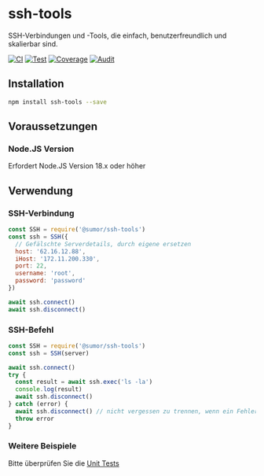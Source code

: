 # ssh-tools

SSH-Verbindungen und -Tools, die einfach, benutzerfreundlich und skalierbar sind.

[![CI](https://github.com/sumor-cloud/ssh-tools/actions/workflows/ci.yml/badge.svg)](https://github.com/sumor-cloud/ssh-tools/actions/workflows/ci.yml)
[![Test](https://github.com/sumor-cloud/ssh-tools/actions/workflows/ut.yml/badge.svg)](https://github.com/sumor-cloud/ssh-tools/actions/workflows/ut.yml)
[![Coverage](https://github.com/sumor-cloud/ssh-tools/actions/workflows/coverage.yml/badge.svg)](https://github.com/sumor-cloud/ssh-tools/actions/workflows/coverage.yml)
[![Audit](https://github.com/sumor-cloud/ssh-tools/actions/workflows/audit.yml/badge.svg)](https://github.com/sumor-cloud/ssh-tools/actions/workflows/audit.yml)

## Installation

```bash
npm install ssh-tools --save
```

## Voraussetzungen

### Node.JS Version

Erfordert Node.JS Version 18.x oder höher

## Verwendung

### SSH-Verbindung

```javascript
const SSH = require('@sumor/ssh-tools')
const ssh = SSH({
  // Gefälschte Serverdetails, durch eigene ersetzen
  host: '62.16.12.88',
  iHost: '172.11.200.330',
  port: 22,
  username: 'root',
  password: 'password'
})

await ssh.connect()
await ssh.disconnect()
```

### SSH-Befehl

```javascript
const SSH = require('@sumor/ssh-tools')
const ssh = SSH(server)

await ssh.connect()
try {
  const result = await ssh.exec('ls -la')
  console.log(result)
  await ssh.disconnect()
} catch (error) {
  await ssh.disconnect() // nicht vergessen zu trennen, wenn ein Fehler auftritt
  throw error
}
```

### Weitere Beispiele

Bitte überprüfen Sie die [Unit Tests](https://github.com/sumor-cloud/ssh-tools/tree/main/test)
